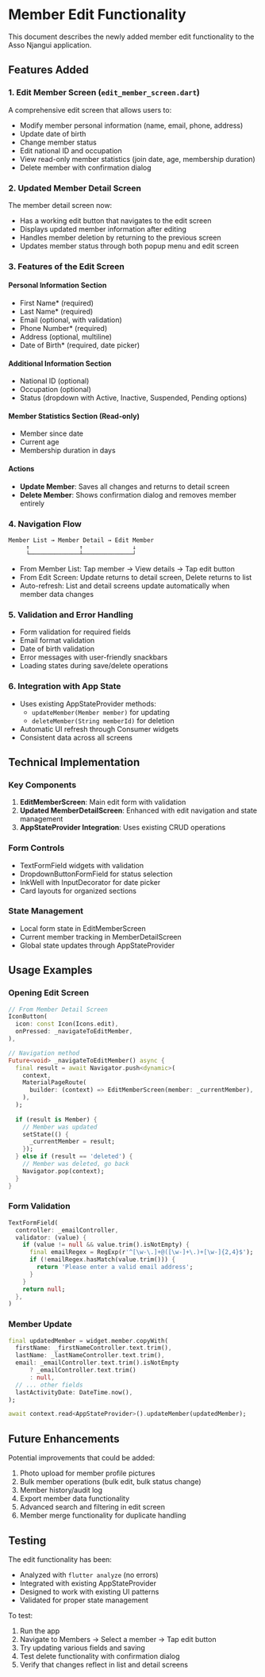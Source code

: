# Member Edit Functionality

This document describes the newly added member edit functionality to the Asso Njangui application.

## Features Added

### 1. Edit Member Screen (`edit_member_screen.dart`)
A comprehensive edit screen that allows users to:
- Modify member personal information (name, email, phone, address)
- Update date of birth
- Change member status
- Edit national ID and occupation
- View read-only member statistics (join date, age, membership duration)
- Delete member with confirmation dialog

### 2. Updated Member Detail Screen
The member detail screen now:
- Has a working edit button that navigates to the edit screen
- Displays updated member information after editing
- Handles member deletion by returning to the previous screen
- Updates member status through both popup menu and edit screen

### 3. Features of the Edit Screen

#### Personal Information Section
- First Name* (required)
- Last Name* (required)
- Email (optional, with validation)
- Phone Number* (required)
- Address (optional, multiline)
- Date of Birth* (required, date picker)

#### Additional Information Section
- National ID (optional)
- Occupation (optional)
- Status (dropdown with Active, Inactive, Suspended, Pending options)

#### Member Statistics Section (Read-only)
- Member since date
- Current age
- Membership duration in days

#### Actions
- **Update Member**: Saves all changes and returns to detail screen
- **Delete Member**: Shows confirmation dialog and removes member entirely

### 4. Navigation Flow
```
Member List → Member Detail → Edit Member
     ↑              ↑              ↓
     └──────────────┴──────────────┘
```

- From Member List: Tap member → View details → Tap edit button
- From Edit Screen: Update returns to detail screen, Delete returns to list
- Auto-refresh: List and detail screens update automatically when member data changes

### 5. Validation and Error Handling
- Form validation for required fields
- Email format validation
- Date of birth validation
- Error messages with user-friendly snackbars
- Loading states during save/delete operations

### 6. Integration with App State
- Uses existing AppStateProvider methods:
  - `updateMember(Member member)` for updating
  - `deleteMember(String memberId)` for deletion
- Automatic UI refresh through Consumer widgets
- Consistent data across all screens

## Technical Implementation

### Key Components
1. **EditMemberScreen**: Main edit form with validation
2. **Updated MemberDetailScreen**: Enhanced with edit navigation and state management
3. **AppStateProvider Integration**: Uses existing CRUD operations

### Form Controls
- TextFormField widgets with validation
- DropdownButtonFormField for status selection
- InkWell with InputDecorator for date picker
- Card layouts for organized sections

### State Management
- Local form state in EditMemberScreen
- Current member tracking in MemberDetailScreen
- Global state updates through AppStateProvider

## Usage Examples

### Opening Edit Screen
```dart
// From Member Detail Screen
IconButton(
  icon: const Icon(Icons.edit),
  onPressed: _navigateToEditMember,
),

// Navigation method
Future<void> _navigateToEditMember() async {
  final result = await Navigator.push<dynamic>(
    context,
    MaterialPageRoute(
      builder: (context) => EditMemberScreen(member: _currentMember),
    ),
  );
  
  if (result is Member) {
    // Member was updated
    setState(() {
      _currentMember = result;
    });
  } else if (result == 'deleted') {
    // Member was deleted, go back
    Navigator.pop(context);
  }
}
```

### Form Validation
```dart
TextFormField(
  controller: _emailController,
  validator: (value) {
    if (value != null && value.trim().isNotEmpty) {
      final emailRegex = RegExp(r'^[\w-\.]+@([\w-]+\.)+[\w-]{2,4}$');
      if (!emailRegex.hasMatch(value.trim())) {
        return 'Please enter a valid email address';
      }
    }
    return null;
  },
)
```

### Member Update
```dart
final updatedMember = widget.member.copyWith(
  firstName: _firstNameController.text.trim(),
  lastName: _lastNameController.text.trim(),
  email: _emailController.text.trim().isNotEmpty 
      ? _emailController.text.trim() 
      : null,
  // ... other fields
  lastActivityDate: DateTime.now(),
);

await context.read<AppStateProvider>().updateMember(updatedMember);
```

## Future Enhancements

Potential improvements that could be added:
1. Photo upload for member profile pictures
2. Bulk member operations (bulk edit, bulk status change)
3. Member history/audit log
4. Export member data functionality
5. Advanced search and filtering in edit screen
6. Member merge functionality for duplicate handling

## Testing

The edit functionality has been:
- Analyzed with `flutter analyze` (no errors)
- Integrated with existing AppStateProvider
- Designed to work with existing UI patterns
- Validated for proper state management

To test:
1. Run the app
2. Navigate to Members → Select a member → Tap edit button
3. Try updating various fields and saving
4. Test delete functionality with confirmation dialog
5. Verify that changes reflect in list and detail screens
